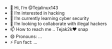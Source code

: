 - 👋 Hi, I’m @Tejalinux143
- 👀 I’m interested in hacking
- 🌱 I’m currently learning cyber security
- 💞️ I’m looking to collaborate with illegal hackers
- 📫 How to reach me .. Tejak2k❤️ snap
- 😄 Pronouns: ...
- ⚡ Fun fact: ...

<!---
Tejalinux143/Tejalinux143 is a ✨ special ✨ repository because its `README.md` (this file) appears on your GitHub profile.
You can click the Preview link to take a look at your changes.
--->
